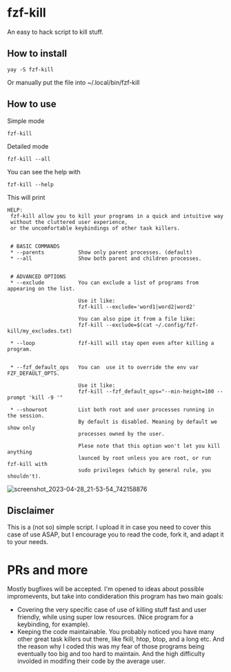 # fzf-kill
An easy to hack script to kill stuff. 

## How to install

    yay -S fzf-kill

Or manually put the file into ~/.local/bin/fzf-kill

## How to use

Simple mode
    
    fzf-kill

Detailed mode

    fzf-kill --all

You can see the help with

    fzf-kill --help

This will print

```
HELP:
 fzf-kill allow you to kill your programs in a quick and intuitive way
 without the cluttered user experience, 
 or the uncomfortable keybindings of other task killers.
 
 
 # BASIC COMMANDS
 * --parents           Show only parent processes. (default)
 * --all               Show both parent and children processes.
 
                       
 # ADVANCED OPTIONS    
 * --exclude           You can exclude a list of programs from appearing on the list.
                      
                       Use it like:
                       fzf-kill --exclude='word1|word2|word2'
 
                       You can also pipe it from a file like:
                       fzf-kill --exclude=$(cat ~/.config/fzf-kill/my_excludes.txt)
 
 * --loop              fzf-kill will stay open even after killing a program.

                       
 * --fzf_default_ops   You can  use it to override the env var FZF_DEFAULT_OPTS.
                       
                       Use it like:
                       fzf-kill --fzf_default_ops="--min-height=100 --prompt 'kill -9 '"
                       
 * --showroot          List both root and user processes running in the session.
                       By default is disabled. Meaning by default we show only 
                       processes owned by the user. 
                       
                       Plese note that this option won't let you kill anything
                       launced by root unless you are root, or run fzf-kill with
                       sudo privileges (which by general rule, you shouldn't).
```

![screenshot_2023-04-28_21-53-54_742158876](https://user-images.githubusercontent.com/3357792/235240651-2d20db69-88f8-410e-aca2-d40e34934068.png)

## Disclaimer
This is a (not so) simple script. I upload it in case you need to cover this case of use ASAP, but I encourage you to read the code, fork it, and adapt it to your needs.

# PRs and more
Mostly bugfixes will be accepted. I'm opened to ideas about possible impromevents, but take into condideration this program has two main goals: 

* Covering the very specific case of use of killing stuff fast and user friendly, while using super low resources. (Nice program for a keybinding, for example).
* Keeping the code maintainable. You probably noticed you have many other great task killers out there, like fkill, htop, btop, and a long etc. And the reason why I coded this was my fear of those programs being eventually too big and too hard to maintain. And the high difficulty involded in modifing their code by the average user.

